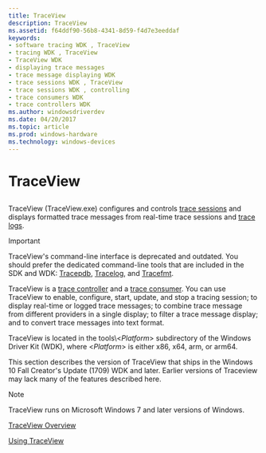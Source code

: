 ```yaml
---
title: TraceView
description: TraceView
ms.assetid: f64ddf90-56b8-4341-8d59-f4d7e3eeddaf
keywords:
- software tracing WDK , TraceView
- tracing WDK , TraceView
- TraceView WDK
- displaying trace messages
- trace message displaying WDK
- trace sessions WDK , TraceView
- trace sessions WDK , controlling
- trace consumers WDK
- trace controllers WDK
ms.author: windowsdriverdev
ms.date: 04/20/2017
ms.topic: article
ms.prod: windows-hardware
ms.technology: windows-devices
---
```


# TraceView

## <span id="ddk_traceview_tools"></span><span id="DDK_TRACEVIEW_TOOLS"></span>

TraceView (TraceView.exe) configures and controls [trace sessions](trace-session.md) and displays formatted trace messages from real-time trace sessions and [trace logs](trace-log.md).

> [!IMPORTANT]
> TraceView's command-line interface is deprecated and outdated. You should prefer the dedicated command-line tools that are included in the SDK and WDK:  [Tracepdb](tracepdb.md), [Tracelog](tracelog.md), and [Tracefmt](tracefmt.md).

TraceView is a [trace controller](trace-controller.md) and a [trace consumer](trace-consumer.md). You can use TraceView to enable, configure, start, update, and stop a tracing session; to display real-time or logged trace messages; to combine trace message from different providers in a single display; to filter a trace message display; and to convert trace messages into text format.

TraceView is located in the tools\\&lt;*Platform*&gt; subdirectory of the Windows Driver Kit (WDK), where &lt;*Platform*&gt; is either x86, x64, arm, or arm64.

This section describes the version of TraceView that ships in the Windows 10 Fall Creator's Update (1709) WDK and later. Earlier versions of Traceview may lack many of the features described here.

> [!NOTE]
> TraceView runs on Microsoft Windows 7 and later versions of Windows.

[TraceView Overview](traceview-overview.md)

[Using TraceView](using-traceview.md)
